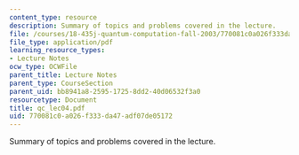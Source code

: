 ```yaml
---
content_type: resource
description: Summary of topics and problems covered in the lecture.
file: /courses/18-435j-quantum-computation-fall-2003/770081c0a026f333da47adf07de05172_qc_lec04.pdf
file_type: application/pdf
learning_resource_types:
- Lecture Notes
ocw_type: OCWFile
parent_title: Lecture Notes
parent_type: CourseSection
parent_uid: bb8941a8-2595-1725-8dd2-40d06532f3a0
resourcetype: Document
title: qc_lec04.pdf
uid: 770081c0-a026-f333-da47-adf07de05172
---
```

Summary of topics and problems covered in the lecture.

